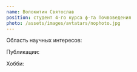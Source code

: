 ```yaml
---
name: Волокитин Святослав
position: студент 4-го курса ф-та Почвоведения
photo: /assets/images/avtatars/nophoto.jpg
---
```


Область научных интересов: 

Публикации:

Хобби: 